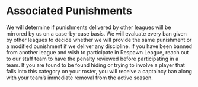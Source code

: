 # Associated Punishments
We will determine if punishments delivered by other leagues will be mirrored by us on a case-by-case basis. We will evaluate every ban given by other leagues to decide whether we will provide the same punishment or a modified punishment if we deliver any discipline.
If you have been banned from another league and wish to participate in Respawn League, reach out to our staff team to have the penalty reviewed before participating in a team.
If you are found to be found hiding or trying to involve a player that falls into this category on your roster, you will receive a captaincy ban along with your team’s immediate removal from the active season.